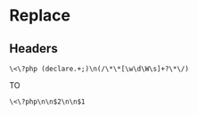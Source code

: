 # Replace 

## Headers

```regexp
\<\?php (declare.+;)\n(/\*\*[\w\d\W\s]+?\*\/)
```
TO

```regexp
\<\?php\n\n$2\n\n$1
```
